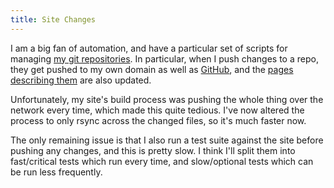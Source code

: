 ```yaml
---
title: Site Changes
---
```


I am a big fan of automation, and have a particular set of scripts for managing
[my git repositories](/projects/repos). In particular, when I push changes to a
repo, they get pushed to my own domain as well as [GitHub](http://github.com),
and the [pages describing them](/projects/repos/) are also updated.

Unfortunately, my site's build process was pushing the whole thing over the
network every time, which made this quite tedious. I've now altered the process
to only rsync across the changed files, so it's much faster now.

The only remaining issue is that I also run a test suite against the site before
pushing any changes, and this is pretty slow. I think I'll split them into
fast/critical tests which run every time, and slow/optional tests which can be
run less frequently.
